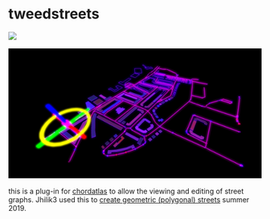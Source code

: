 # tweedstreets
[![](https://jitpack.io/v/twak/tweedstreets.svg)](https://jitpack.io/#twak/tweedstreets)

![pretty](https://github.com/twak/tweedstreets/blob/stable/docs/images/pretty.png?raw=true)

this is a plug-in for [chordatlas](https://github.com/twak/chordatlas) to allow the viewing and editing of street graphs. Jhilik3 used this to [create geometric (polygonal) streets](https://github.com/Jhilik3/tweedstreets) summer 2019.
